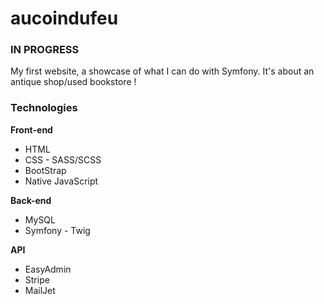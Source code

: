 # aucoindufeu

### IN PROGRESS

My first website, a showcase of what I can do with Symfony. It's about an antique shop/used bookstore ! 

### Technologies

**Front-end**
- HTML
- CSS - SASS/SCSS
- BootStrap
- Native JavaScript

**Back-end**
- MySQL
- Symfony - Twig

**API**
- EasyAdmin
- Stripe
- MailJet
